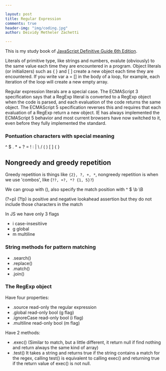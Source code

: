```yaml
---

layout: post
title: Regular Expression
comments: true
header-img: "img/coding.jpg"
author: Deividy Metheler Zachetti

---
```


This is my study book of [JavaScript Definitive Guide 6th Edition](http://shop.oreilly.com/product/9780596805531.do).

Literals of primitive type, like strings and numbers, evalute (obviously) to the same value each time they are encountered in a program.
Object literals (or initializers) such as { } and [ ] create a new object each time they are encountered. If you write var a = [] in the body
of a loop, for example, each iteration of the loop will create a new empty array.

Regular expression literals are a special case. The ECMAScript 3 specification says that a RegExp literal is converted to a RegExp object when
the code is parsed, and each evaluation of the code returns the same object. The ECMAScript 5 specification reverses this and requires that each evaluation of a RegExp
return a new object. IE has always implemented the ECMAScript 5 behavior and most current browsers have now switched to it, even before they fully implemented the standard.

### Pontuation characters with special meaning
^ $ . * + ? = ! : | \ / ( ) [ ] { }

<!--break-->

## Nongreedy and greedy repetition

Greedy repetition is things like `{2}, ?, +, *`, nongreedy repetition is when we use 'combos', like (`??, +?, *? {1, 5}?`)


We can group with (), also specify the match position with ^ $ \b \B

(?=p) (?!p) is positive and negative lookahead assertion but they do not include those characters in the match


In JS we have only 3 flags

- i case-insesitiive
- g global
- m multiline


### String methods for pattern matching

- .search()
- .replace()
- .match()
- .join()

### The RegExp object

Have four properties:

- .source read-only the regular expression
- .global read-only bool (g flag)
- .ignoreCase read-only bool (i flag)
- .multiline read-only bool (m flag)

Have 2 methods:

- .exec() (Similar to match, but a little different, it return null if find nothing and return always the same kind of array)
- .test() It takes a string and returns true if the string contains a match for the regex, calling test() is equivalent to calling exec() and returning true if the return value of exec() is not null.


